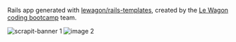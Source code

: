 Rails app generated with [lewagon/rails-templates](https://github.com/lewagon/rails-templates), created by the [Le Wagon coding bootcamp](https://www.lewagon.com) team.

![scrapit-banner 1](https://github.com/flip-in/scrap-it/assets/32665615/670c5511-8af1-45f4-bf86-47868d5223f1)
![image 2](https://github.com/flip-in/scrap-it/assets/32665615/65509a36-c27b-4848-9916-609fdd120f04)

